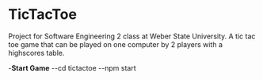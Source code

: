 # TicTacToe
Project for Software Engineering 2 class at Weber State University. A tic tac toe game that can be played on one computer by 2 players with a highscores table.

-**Start Game**
--cd tictactoe
--npm start

